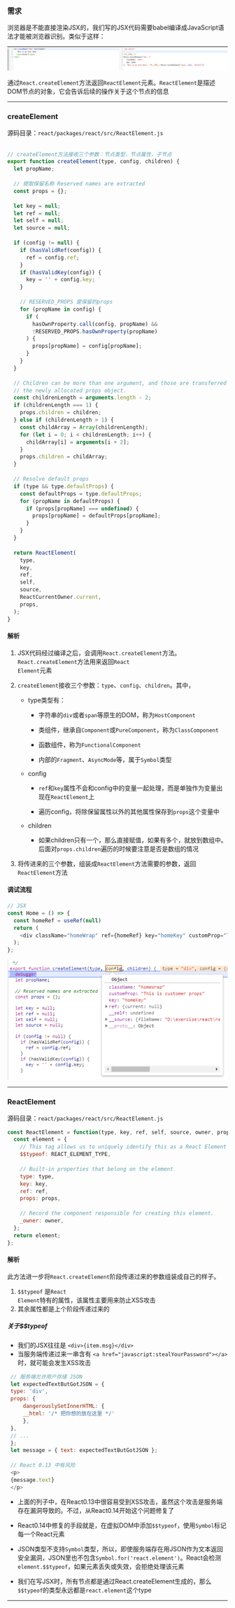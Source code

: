 ### 需求
浏览器是不能直接渲染JSX的，我们写的JSX代码需要babel编译成JavaScript语法才能被浏览器识别。类似于这样：

![](https://raw.githubusercontent.com/superwtt/MyFileRepository/main/image/React/babel.png)


通过<code>React.createElement</code>方法返回<code>ReactElement</code>元素。<code>ReactElement</code>是描述DOM节点的对象，它会告诉后续的操作关于这个节点的信息

---

### createElement
源码目录：<code>react/packages/react/src/ReactElement.js</code>

```javascript

// createElement方法接收三个参数：节点类型，节点属性，子节点
export function createElement(type, config, children) {
  let propName;

  // 提取保留名称 Reserved names are extracted
  const props = {};

  let key = null;
  let ref = null;
  let self = null;
  let source = null;

  if (config != null) {
    if (hasValidRef(config)) {
      ref = config.ref;
    }
    if (hasValidKey(config)) {
      key = '' + config.key;
    }

    // RESERVED_PROPS 是保留的props
    for (propName in config) {
      if (
        hasOwnProperty.call(config, propName) &&
        !RESERVED_PROPS.hasOwnProperty(propName)
      ) {
        props[propName] = config[propName];
      }
    }
  }

  // Children can be more than one argument, and those are transferred onto
  // the newly allocated props object.
  const childrenLength = arguments.length - 2;
  if (childrenLength === 1) {
    props.children = children;
  } else if (childrenLength > 1) {
    const childArray = Array(childrenLength);
    for (let i = 0; i < childrenLength; i++) {
      childArray[i] = arguments[i + 2];
    }
    props.children = childArray;
  }

  // Resolve default props
  if (type && type.defaultProps) {
    const defaultProps = type.defaultProps;
    for (propName in defaultProps) {
      if (props[propName] === undefined) {
        props[propName] = defaultProps[propName];
      }
    }
  }

  return ReactElement(
    type,
    key,
    ref,
    self,
    source,
    ReactCurrentOwner.current,
    props,
  );
}
```

#### 解析
1. JSX代码经过编译之后，会调用<code>React.createElement</code>方法。<code>React.createElement</code>方法用来返回<code>React Element</code>元素

2. <code>createElement</code>接收三个参数：<code>type</code>、<code>config</code>、<code>children</code>。其中，
    + type类型有：

      + 字符串的<code>div</code>或者<code>span</code>等原生的DOM，称为<code>HostComponent</code>

      + 类组件，继承自<code>Component</code>或<code>PureComponent</code>，称为<code>ClassComponent</code>
  
      + 函数组件，称为<code>FunctionalComponent</code>
  
      + 内部的<code>Fragment</code>、<code>AsyncMode</code>等，属于<code>Symbol</code>类型

   + config

     + <code>ref</code>和<code>key</code>属性不会和config中的变量一起处理，而是单独作为变量出现在`ReactElement`上

     + 遍历config，将除保留属性以外的其他属性保存到<code>props</code>这个变量中

   + children

     + 如果children只有一个，那么直接赋值，如果有多个，就放到数组中。后面对<code>props.children</code>遍历的时候要注意是否是数组的情况  

3. 将传进来的三个参数，组装成<code>ReactElement</code>方法需要的参数，返回<code>ReactElement</code>方法

#### 调试流程

```javascript
// JSX
const Home = () => {
  const homeRef = useRef(null)  
  return (
    <div className="homeWrap" ref={homeRef} key="homeKey" customProp="This is customer props" >This is Home Page</div>
  );
};
```

![](https://raw.githubusercontent.com/superwtt/MyFileRepository/main/image/React/1.png)

---

### ReactElement
源码目录：<code>react/packages/react/src/ReactElement.js</code>

```javascript
const ReactElement = function(type, key, ref, self, source, owner, props) {
  const element = {
    // This tag allows us to uniquely identify this as a React Element
    $$typeof: REACT_ELEMENT_TYPE,

    // Built-in properties that belong on the element
    type: type,
    key: key,
    ref: ref,
    props: props,

    // Record the component responsible for creating this element.
    _owner: owner,
  };
  return element;
};
```

#### 解析
此方法进一步将<code>React.createElement</code>阶段传递过来的参数组装成自己的样子。

1. <code>$$typeof</code> 是<code>React Element</code>特有的属性，该属性主要用来防止XSS攻击
2. 其余属性都是上个阶段传递过来的

##### 关于$$typeof
   + 我们的JSX往往是 `<div>{item.msg}</div>`
   + 当服务端传递过来一串含有 `<a href="javascript:stealYourPassword"></a>`时，就可能会发生XSS攻击
   ```javascript
    // 服务端允许用户存储 JSON
    let expectedTextButGotJSON = {
    type: 'div',
    props: {
        dangerouslySetInnerHTML: {
        __html: '/* 把你想的放在这里 */'
        },
    },
    // ...
    };
    let message = { text: expectedTextButGotJSON };
    
    // React 0.13 中有风险
    <p>
    {message.text}
    </p>
   ```
   + 上面的列子中，在React0.13中很容易受到XSS攻击，虽然这个攻击是服务端存在漏洞导致的。不过，从React0.14开始这个问题修复了

   + React0.14中修复的手段就是，在虚拟DOM中添加`$$typeof`，使用`Symbol`标记每一个React元素

   + JSON类型不支持`Symbol`类型，所以，即使服务端存在用JSON作为文本返回安全漏洞，JSON里也不包含`Symbol.for('react.element')`。React会检测`element.$$typeof`，如果元素丢失或失效，会拒绝处理该元素

   + 我们在写JSX时，所有节点都是通过React.createElement生成的，那么`$$typeof`的类型永远都是`react.element`这个type


---